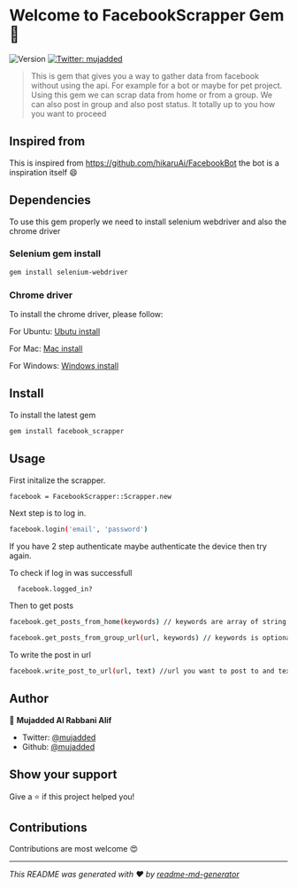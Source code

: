 # Welcome to FacebookScrapper Gem 👋
![Version](https://img.shields.io/badge/version-0.3.0-blue.svg?cacheSeconds=2592000)
[![Twitter: mujadded](https://img.shields.io/twitter/follow/mujadded.svg?style=social)](https://twitter.com/mujadded)

> This is gem that gives you a way to gather data from facebook without using the api. For example for a bot or maybe for pet project. Using this gem we can scrap data from home or from a group. We can also post in group and also post status. It totally up to you how you want to proceed

## Inspired from

This is inspired from https://github.com/hikaruAi/FacebookBot the bot is a inspiration itself :smile:

## Dependencies

To use this gem properly we need to install selenium webdriver and also the chrome driver

### Selenium gem install

```sh
gem install selenium-webdriver
```

### Chrome driver

To install the chrome driver, please follow:

For Ubuntu:
[Ubutu install](https://tecadmin.net/setup-selenium-chromedriver-on-ubuntu/)

For Mac:
[Mac install](https://www.kenst.com/2015/03/installing-chromedriver-on-mac-osx/)

For Windows:
[Windows install](https://www.kenst.com/2019/02/installing-chromedriver-on-windows/)

## Install

To install the latest gem 

```sh
gem install facebook_scrapper
```

## Usage

First initalize the scrapper.

```sh
facebook = FacebookScrapper::Scrapper.new
```

Next step is to log in.

```sh
facebook.login('email', 'password')
```

If you have 2 step authenticate maybe authenticate the device then try again.

To check if log in was successfull
```
  facebook.logged_in?

```
Then to get posts

```sh
facebook.get_posts_from_home(keywords) // keywords are array of string and optional

facebook.get_posts_from_group_url(url, keywords) // keywords is optional
```

To write the post in url

```sh
facebook.write_post_to_url(url, text) //url you want to post to and text you want to write
```

## Author

👤 **Mujadded Al Rabbani Alif**

* Twitter: [@mujadded](https://twitter.com/mujadded)
* Github: [@mujadded](https://github.com/mujadded)

## Show your support

Give a ⭐️ if this project helped you!

## Contributions

Contributions are most welcome 😍

***
_This README was generated with ❤️ by [readme-md-generator](https://github.com/kefranabg/readme-md-generator)_
